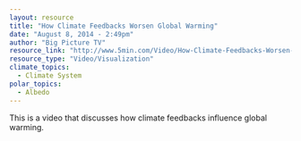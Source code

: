```yaml
---
layout: resource
title: "How Climate Feedbacks Worsen Global Warming"
date: "August 8, 2014 - 2:49pm"
author: "Big Picture TV"
resource_link: "http://www.5min.com/Video/How-Climate-Feedbacks-Worsen-Global-Warming-516923291"
resource_type: "Video/Visualization"
climate_topics:
  - Climate System
polar_topics:
  - Albedo
---
```


This is a video that discusses how climate feedbacks influence global warming.
